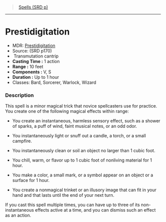 ﻿---
!SpellItem
Family: SpellVO
Name: Prestidigitation
Type: Transmutation
Level: cantrip
CastingTime: 1 action
Range: 10 feet
Components: V, S
Duration: Up to 1 hour
Classes: Bard, Sorcerer, Warlock, Wizard
Source: (SRD p170)
AltName: '[Prestidigitation](hd_spells_prestidigitation.md)'
Id: spells_vo.md#prestidigitation
ParentLink: spells_vo.md#spells-srd-p
ParentName: Spells (SRD p)
NameLevel: 1
Attributes:
  Name: Prestidigitation
  Markdown: >+
    # <!--Name-->Prestidigitation<!--/Name-->


    - MDR: <!--AltName-->[Prestidigitation](hd_spells_prestidigitation.md)<!--/AltName-->

    - Source: <!--Source-->(SRD p170)<!--/Source-->

    -  <!--Type-->Transmutation<!--/Type--> <!--Level-->cantrip<!--/Level-->

    - **Casting Time :** <!--CastingTime-->1 action<!--/CastingTime-->

    - **Range :** <!--Range-->10 feet<!--/Range-->

    - **Components :** <!--Components-->V, S<!--/Components-->

    - **Duration :** <!--Duration-->Up to 1 hour<!--/Duration-->

    - Classes: <!--Classes-->Bard, Sorcerer, Warlock, Wizard<!--/Classes-->


    ### Description


    This spell is a minor magical trick that novice spellcasters use for practice. You create one of the following magical effects within range:


    * You create an instantaneous, harmless sensory effect, such as a shower of sparks, a puff of wind, faint musical notes, or an odd odor.


    * You instantaneously light or snuff out a candle, a torch, or a small campfire.


    * You instantaneously clean or soil an object no larger than 1 cubic foot.


    * You chill, warm, or flavor up to 1 cubic foot of nonliving material for 1 hour.


    * You make a color, a small mark, or a symbol appear on an object or a surface for 1 hour.


    * You create a nonmagical trinket or an illusory image that can fit in your hand and that lasts until the end of your next turn.


    If you cast this spell multiple times, you can have up to three of its non-instantaneous effects active at a time, and you can dismiss such an effect as an action.

  AltName: '[Prestidigitation](hd_spells_prestidigitation.md)'
  Source: (SRD p170)
  Type: Transmutation
  Level: cantrip
  CastingTime: 1 action
  Range: 10 feet
  Components: V, S
  Duration: Up to 1 hour
  Classes: Bard, Sorcerer, Warlock, Wizard
AttributesDictionary: >+
  Name: Prestidigitation

  Markdown: >+

    # <!--Name-->Prestidigitation<!--/Name-->





    - MDR: <!--AltName-->[Prestidigitation](hd_spells_prestidigitation.md)<!--/AltName-->



    - Source: <!--Source-->(SRD p170)<!--/Source-->



    -  <!--Type-->Transmutation<!--/Type--> <!--Level-->cantrip<!--/Level-->



    - **Casting Time :** <!--CastingTime-->1 action<!--/CastingTime-->



    - **Range :** <!--Range-->10 feet<!--/Range-->



    - **Components :** <!--Components-->V, S<!--/Components-->



    - **Duration :** <!--Duration-->Up to 1 hour<!--/Duration-->



    - Classes: <!--Classes-->Bard, Sorcerer, Warlock, Wizard<!--/Classes-->





    ### Description





    This spell is a minor magical trick that novice spellcasters use for practice. You create one of the following magical effects within range:





    * You create an instantaneous, harmless sensory effect, such as a shower of sparks, a puff of wind, faint musical notes, or an odd odor.





    * You instantaneously light or snuff out a candle, a torch, or a small campfire.





    * You instantaneously clean or soil an object no larger than 1 cubic foot.





    * You chill, warm, or flavor up to 1 cubic foot of nonliving material for 1 hour.





    * You make a color, a small mark, or a symbol appear on an object or a surface for 1 hour.





    * You create a nonmagical trinket or an illusory image that can fit in your hand and that lasts until the end of your next turn.





    If you cast this spell multiple times, you can have up to three of its non-instantaneous effects active at a time, and you can dismiss such an effect as an action.



  AltName: '[Prestidigitation](hd_spells_prestidigitation.md)'

  Source: (SRD p170)

  Type: Transmutation

  Level: cantrip

  CastingTime: 1 action

  Range: 10 feet

  Components: V, S

  Duration: Up to 1 hour

  Classes: Bard, Sorcerer, Warlock, Wizard

---
> [Spells (SRD p)](srd_spells.md)

---

# Prestidigitation

- MDR: [Prestidigitation](hd_spells_prestidigitation.md)
- Source: (SRD p170)
-  Transmutation cantrip
- **Casting Time :** 1 action
- **Range :** 10 feet
- **Components :** V, S
- **Duration :** Up to 1 hour
- Classes: Bard, Sorcerer, Warlock, Wizard

### Description

This spell is a minor magical trick that novice spellcasters use for practice. You create one of the following magical effects within range:

* You create an instantaneous, harmless sensory effect, such as a shower of sparks, a puff of wind, faint musical notes, or an odd odor.

* You instantaneously light or snuff out a candle, a torch, or a small campfire.

* You instantaneously clean or soil an object no larger than 1 cubic foot.

* You chill, warm, or flavor up to 1 cubic foot of nonliving material for 1 hour.

* You make a color, a small mark, or a symbol appear on an object or a surface for 1 hour.

* You create a nonmagical trinket or an illusory image that can fit in your hand and that lasts until the end of your next turn.

If you cast this spell multiple times, you can have up to three of its non-instantaneous effects active at a time, and you can dismiss such an effect as an action.

